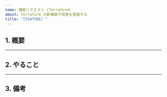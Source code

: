 ```yaml
---
name: 機能リクエスト (Terraform)
about: Terraform の新機能や改善を提案する
title: "[FEATURE] "
---
```


## 1. 概要

<!-- 追加したい機能を 2〜3 行で要約し、目的を明確に記載してください -->

---

## 2. やること

<!-- 実施するタスクを箇条書きで具体的に記載してください
     例: 新しいモジュール追加、既存リソースのリファクタリング、CI ワークフロー変更 など -->

---

## 3. 備考

<!-- 補足情報や関連 Issue/PR、参考リンク、後方互換性など
     共有しておきたいポイントを記載してください -->
